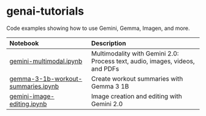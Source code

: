 # genai-tutorials
Code examples showing how to use Gemini, Gemma,  Imagen, and more.

| Notebook                                                                 | Description                                                                      |
|:-------------------------------------------------------------------------|:---------------------------------------------------------------------------------|
| [gemini-multimodal.ipynb](notebooks/gemini-multimodal.ipynb)             |  Multimodality with Gemini 2.0: Process text, audio, images, videos, and PDFs    |
| [gemma-3-1b-workout-summaries.ipynb](notebooks/gemma-3-1b-workout-summaries.ipynb) | Create workout summaries with Gemma 3 1B |
| [gemini-image-editing.ipynb](notebooks/gemini-image-editing.ipynb) | Image creation and editing with Gemini 2.0 |
